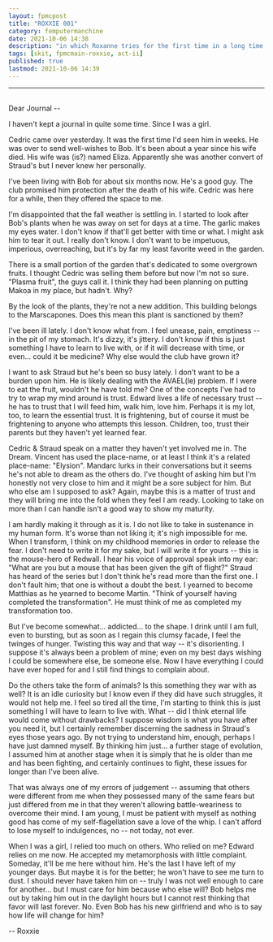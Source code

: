 ```yaml
---
layout: fpmcpost
title: "ROXXIE 001"
category: femputermanchine
date: 2021-10-06 14:38
description: "in which Roxanne tries for the first time in a long time to talk to a journal"
tags: [skit, fpmcmain-roxxie, act-ii]
published: true
lastmod: 2021-10-06 14:39
---
```

[//]: # ( 10/06/21  -added)

*****

<br/>Dear Journal --

I haven't kept a journal in quite some time. Since I was a girl.

Cedric came over yesterday. It was the first time I'd seen him in weeks. He was over to send well-wishes to Bob. It's been about a year since his wife died. His wife was (is?) named Eliza. Apparently she was another convert of Straud's but I never knew her personally.

I've been living with Bob for about six months now. He's a good guy. The club promised him protection after the death of his wife. Cedric was here for a while, then they offered the space to me.

I'm disappointed that the fall weather is settling in. I started to look after Bob's plants when he was away on set for days at a time. The garlic makes my eyes water. I don't know if that'll get better with time or what. I might ask him to tear it out. I really don't know. I don't want to be impetuous, imperious, overreaching, but it's by far my least favorite weed in the garden.

There is a small portion of the garden that's dedicated to some overgrown fruits. I thought Cedric was selling them before but now I'm not so sure. "Plasma fruit", the guys call it. I think they had been planning on putting Makoa in my place, but hadn't. Why?

By the look of the plants, they're not a new addition. This building belongs to the Marscapones. Does this mean this plant is sanctioned by them?

I've been ill lately. I don't know what from. I feel unease, pain, emptiness -- in the pit of my stomach. It's dizzy, it's jittery. I don't know if this is just something I have to learn to live with, or if it will decrease with time, or even... could it be medicine? Why else would the club have grown it?

I want to ask Straud but he's been so busy lately. I don't want to be a burden upon him. He is likely dealing with the AVAEL(le) problem. If I were to eat the fruit, wouldn't he have told me? One of the concepts I've had to try to wrap my mind around is trust. Edward lives a life of necessary trust -- he has to trust that I will feed him, walk him, love him. Perhaps it is my lot, too, to learn the essential trust. It is frightening, but of course it must be frightening to anyone who attempts this lesson. Children, too, trust their parents but they haven't yet learned fear.

Cedric & Straud speak on a matter they haven't yet involved me in. The Dream. Vincent has used the place-name, or at least I think it's a related place-name: "Elysion". Mandarc lurks in their conversations but it seems he's not able to dream as the others do. I've thought of asking him but I'm honestly not very close to him and it might be a sore subject for him. But who else am I supposed to ask? Again, maybe this is a matter of trust and they will bring me into the fold when they feel I am ready. Looking to take on more than I can handle isn't a good way to show my maturity.

I am hardly making it through as it is. I do not like to take in sustenance in my human form. It's worse than not liking it; it's nigh impossible for me. When I transform, I think on my childhood memories in order to release the fear. I don't need to write it for my sake, but I will write it for yours -- this is the mouse-hero of Redwall. I hear his voice of approval speak into my ear: "What are you but a mouse that has been given the gift of flight?" Straud has heard of the series but I don't think he's read more than the first one. I don't fault him; that one is without a doubt the best. I yearned to become Matthias as he yearned to become Martin. "Think of yourself having completed the transformation". He must think of me as completed my transformation too.

But I've become somewhat... addicted... to the shape. I drink until I am full, even to bursting, but as soon as I regain this clumsy facade, I feel the twinges of hunger. Twisting this way and that way -- it's disorienting. I suppose it's always been a problem of mine; even on my best days wishing I could be somewhere else, be someone else. Now I have everything I could have ever hoped for and I still find things to complain about.

Do the others take the form of animals? Is this something they war with as well? It is an idle curiosity but I know even if they did have such struggles, it would not help me. I feel so tired all the time, I'm starting to think this is just something I will have to learn to live with. What -- did I think eternal life would come without drawbacks? I suppose wisdom is what you have after you need it, but I certainly remember discerning the sadness in Straud's eyes those years ago. By not trying to understand him, enough, perhaps I have just damned myself. By thinking him just... a further stage of evolution, I assumed him at another stage when it is simply that he is older than me and has been fighting, and certainly continues to fight, these issues for longer than I've been alive.

That was always one of my errors of judgement -- assuming that others were different from me when they possessed many of the same fears but just differed from me in that they weren't allowing battle-weariness to overcome their mind. I am young, I must be patient with myself as nothing good has come of my self-flagellation save a love of the whip. I can't afford to lose myself to indulgences, no -- not today, not ever.

When I was a girl, I relied too much on others. Who relied on me? Edward relies on me now. He accepted my metamorphosis with little complaint. Someday, it'll be me here without him. He's the last I have left of my younger days. But maybe it is for the better; he won't have to see me turn to dust. I should never have taken him on -- truly I was not well enough to care for another... but I must care for him because who else will? Bob helps me out by taking him out in the daylight hours but I cannot rest thinking that favor will last forever. No. Even Bob has his new girlfriend and who is to say how life will change for him?

-- Roxxie

